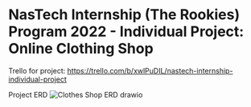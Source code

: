# NasTech Internship (The Rookies) Program 2022 - Individual Project: Online Clothing Shop

Trello for project: https://trello.com/b/xwlPuDIL/nastech-internship-individual-project

Project ERD
![Clothes Shop ERD drawio](https://user-images.githubusercontent.com/34576262/174422649-c5081fce-6dea-400d-84c9-dc8e21c39987.png)

